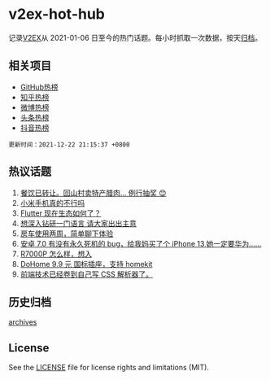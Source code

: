 # v2ex-hot-hub

 记录[V2EX](https://www.v2ex.com/)从 2021-01-06 日至今的热门话题。每小时抓取一次数据，按天[归档](archives)。
 
 ## 相关项目

- [GitHub热榜](https://github.com/snaildev/github-hot-hub)
- [知乎热榜](https://github.com/snaildev/zhihu-hot-hub)
- [微博热榜](https://github.com/snaildev/weibo-hot-hub)
- [头条热榜](https://github.com/snaildev/toutiao-hot-hub)
- [抖音热榜](https://github.com/snaildev/douyin-hot-hub)


 `更新时间：2021-12-22 21:15:37 +0800`

## 热议话题

1. [餐饮已转让。回山村卖特产腊肉... 例行抽奖 😊](https://www.v2ex.com/t/823774)
1. [小米手机真的不行吗](https://www.v2ex.com/t/823739)
1. [Flutter 现在生态如何了？](https://www.v2ex.com/t/823650)
1. [想深入钻研一门语言 请大家出出主意](https://www.v2ex.com/t/823731)
1. [房车使用两周，简单聊下体验](https://www.v2ex.com/t/823657)
1. [安卓 7.0 有没有永久死机的 bug，给我妈买了个 iPhone 13,她一定要华为……](https://www.v2ex.com/t/823643)
1. [R7000P 怎么样，想入](https://www.v2ex.com/t/823732)
1. [DoHome 9.9 元 国标插座，支持 homekit](https://www.v2ex.com/t/823689)
1. [前端技术已经卷到自己写 CSS 解析器了。](https://www.v2ex.com/t/823665)

## 历史归档

[archives](archives)

## License

See the [LICENSE](LICENSE) file for license rights and limitations (MIT).
